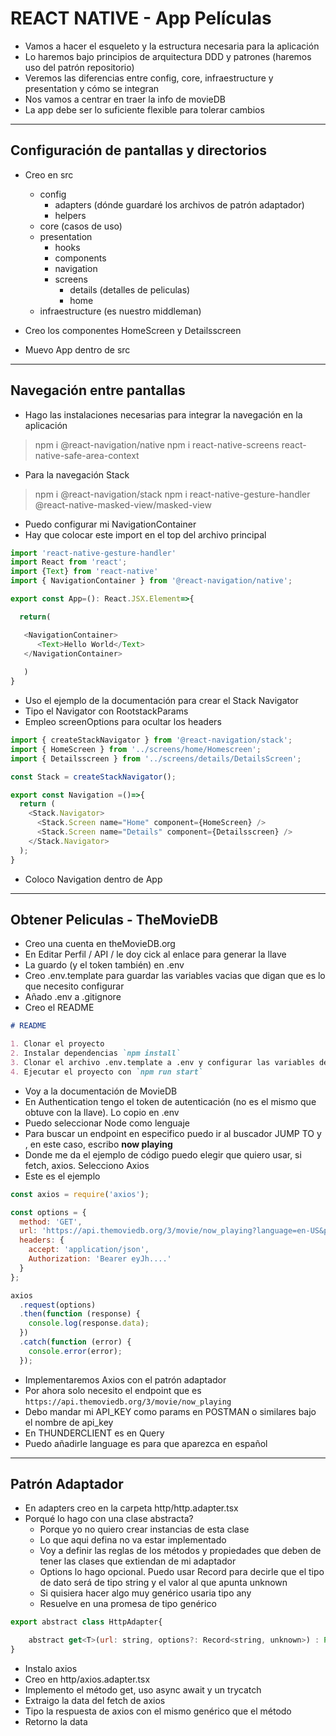 # REACT NATIVE - App Películas

- Vamos a hacer el esqueleto y la estructura necesaria para la aplicación
- Lo haremos bajo principios de arquitectura DDD y patrones (haremos uso del patrón repositorio)
- Veremos las diferencias entre config, core, infraestructure y presentation y cómo se integran
- Nos vamos a centrar en traer la info de movieDB
- La app debe ser lo suficiente flexible para tolerar cambios
----

## Configuración de pantallas y directorios

- Creo en src
    - config
        - adapters (dónde guardaré los archivos de patrón adaptador)
        - helpers
    - core (casos de uso)
    - presentation
        - hooks
        - components
        - navigation
        - screens
            - details (detalles de peliculas)
            - home
    - infraestructure (es nuestro middleman)

- Creo los componentes HomeScreen y Detailsscreen
- Muevo App dentro de src
----

## Navegación entre pantallas

- Hago las instalaciones necesarias para integrar la navegación en la aplicación

> npm i @react-navigation/native
> npm i react-native-screens react-native-safe-area-context

- Para la navegación Stack

> npm i @react-navigation/stack
> npm i react-native-gesture-handler @react-native-masked-view/masked-view

- Puedo configurar mi NavigationContainer
- Hay que colocar este import en el top del archivo principal

~~~js
import 'react-native-gesture-handler'
import React from 'react';
import {Text} from 'react-native'
import { NavigationContainer } from '@react-navigation/native';

export const App=(): React.JSX.Element=>{

  return(

   <NavigationContainer>
      <Text>Hello World</Text>
   </NavigationContainer>
          
   )
}
~~~

- Uso el ejemplo de la documentación para crear el Stack Navigator
- Tipo el Navigator con RootstackParams
- Empleo screenOptions para ocultar los headers 

~~~js
import { createStackNavigator } from '@react-navigation/stack';
import { HomeScreen } from '../screens/home/Homescreen';
import { Detailsscreen } from '../screens/details/DetailsScreen';

const Stack = createStackNavigator();

export const Navigation =()=>{
  return (
    <Stack.Navigator>
      <Stack.Screen name="Home" component={HomeScreen} />
      <Stack.Screen name="Details" component={Detailsscreen} />
    </Stack.Navigator>
  );
}
~~~

- Coloco Navigation dentro de App
-------

## Obtener Peliculas - TheMovieDB

- Creo una cuenta en theMovieDB.org
- En Editar Perfil / API / le doy cick al enlace para generar la llave
- La guardo (y el token también) en .env
- Creo .env.template para guardar las variables vacias que digan que es lo que necesito configurar
- Añado .env a .gitignore
- Creo el README

~~~md
# README

1. Clonar el proyecto
2. Instalar dependencias `npm install`
3. Clonar el archivo .env.template a .env y configurar las variables de entorno
4. Ejecutar el proyecto con `npm run start`
~~~

- Voy a la documentación de MovieDB
- En Authentication tengo el token de autenticación (no es el mismo que obtuve con la llave). Lo copio en .env
- Puedo seleccionar Node como lenguaje
- Para buscar un endpoint en especifico puedo ir al buscador JUMP TO y , en este caso, escribo **now playing**
- Donde me da el ejemplo de código puedo elegir que quiero usar, si fetch, axios. Selecciono Axios
- Este es el ejemplo

~~~js
const axios = require('axios');

const options = {
  method: 'GET',
  url: 'https://api.themoviedb.org/3/movie/now_playing?language=en-US&page=1',
  headers: {
    accept: 'application/json',
    Authorization: 'Bearer eyJh....'
  }
};

axios
  .request(options)
  .then(function (response) {
    console.log(response.data);
  })
  .catch(function (error) {
    console.error(error);
  });
~~~

- Implementaremos Axios con el patrón adaptador
- Por ahora solo necesito el endpoint que es `https://api.themoviedb.org/3/movie/now_playing`
- Debo mandar mi API_KEY como params en POSTMAN o similares bajo el nombre de api_key
- En THUNDERCLIENT es en Query
- Puedo añadirle language es para que aparezca en español
----

## Patrón Adaptador

- En adapters creo en la carpeta http/http.adapter.tsx
- Porqué lo hago con una clase abstracta?
  - Porque yo no quiero crear instancias de esta clase
  - Lo que aqui defina no va estar implementado
  - Voy a definir las reglas de los métodos y propiedades que deben de tener las clases que extiendan de mi adaptador
  - Options lo hago opcional. Puedo usar Record para decirle que el tipo de dato será de tipo string y el valor al que apunta unknown
  - Si quisiera hacer algo muy genérico usaria tipo any
  - Resuelve en una promesa de tipo genérico

~~~js
export abstract class HttpAdapter{

    abstract get<T>(url: string, options?: Record<string, unknown>) : Promise<T> 
}
~~~

- Instalo axios
- Creo en http/axios.adapter.tsx
- Implemento el método get, uso async await y un trycatch
- Extraigo la data del fetch de axios
- Tipo la respuesta de axios con el mismo genérico que el método
- Retorno la data

~~~js

~~~




